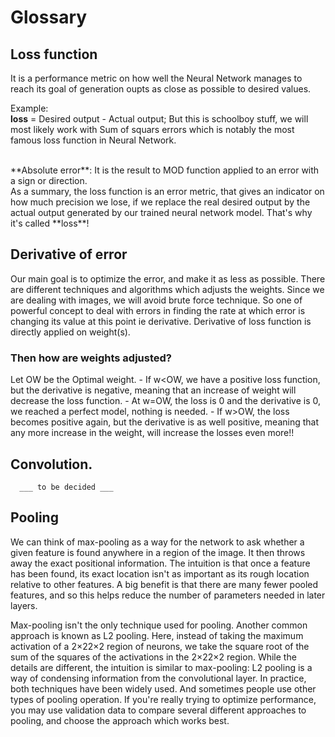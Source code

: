 # Glossary

## Loss function
It is a performance metric on how well the Neural Network manages to reach its goal of generation oupts as close as possible to desired values. 

Example:  <br />
 **loss** = Desired output - Actual output;
 But this is schoolboy stuff, we will most likely work with Sum of squars errors which is notably the most famous loss function in Neural Network.

 <br />
 **Absolute error**: It is the result to MOD function applied to an error with a sign or direction.
  <br />
 As a summary, the loss function is an error metric, that gives an indicator on how much precision we lose, if we replace the real desired output by the actual output generated by our trained neural network model. That's why it's called **loss**!

 ## Derivative of error

Our main goal is to optimize the error, and make it as less as possible. There are different techniques and algorithms which adjusts the weights. Since we are dealing with images, we will avoid brute force technique. So one of powerful concept to deal with errors in finding the rate at which error is changing its value at this point ie derivative.
    Derivative of loss function is directly applied on weight(s). 
 
 ### Then how are weights adjusted?
 Let OW be the Optimal weight.
     - If w<OW, we have a positive loss function, but the derivative is negative, meaning that an increase of weight will decrease the loss function.
    - At w=OW, the loss is 0 and the derivative is 0, we reached a perfect model, nothing is needed.
    - If w>OW, the loss becomes positive again, but the derivative is as well positive, meaning that any more increase in the weight, will increase the losses even more!!
    
 ## Convolution.  
      ___ to be decided ___
      

 ## Pooling
 
 We can think of max-pooling as a way for the network to ask whether a given feature is found anywhere in a region of the image. It then throws away the exact positional information. The intuition is that once a feature has been found, its exact location isn't as important as its rough location relative to other features. A big benefit is that there are many fewer pooled features, and so this helps reduce the number of parameters needed in later layers.

Max-pooling isn't the only technique used for pooling. Another common approach is known as L2 pooling. Here, instead of taking the maximum activation of a 2×22×2 region of neurons, we take the square root of the sum of the squares of the activations in the 2×22×2 region. While the details are different, the intuition is similar to max-pooling: L2 pooling is a way of condensing information from the convolutional layer. In practice, both techniques have been widely used. And sometimes people use other types of pooling operation. If you're really trying to optimize performance, you may use validation data to compare several different approaches to pooling, and choose the approach which works best. 
